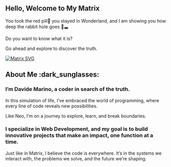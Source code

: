 ## Hello, Welcome to My Matrix
You took the red pill🔴 you stayed in Wonderland, and I am showing you how deep the rabbit hole goes 🐇🕳️

Do you want to know what it is?

Go ahead and explore to discover the truth.


[![Matrix SVG](https://raw.githubusercontent.com/rodrigograca31/rodrigograca31/master/matrix.svg)](https://www.youtube.com/watch?v=SDkAGkd4NLc)

<h2> About Me :dark_sunglasses: </h2>

<h3> I’m Davide Marino, a coder in search of the truth. </h3>

In this simulation of life, I’ve embraced the world of programming, where every line of code reveals new possibilities.

Like Neo, I’m on a journey to explore, learn, and break boundaries.

<h3>I specialize in Web Development, and my goal is to build innovative projects that make an impact, one function at a time.</h3>

Just like in Matrix, I believe the code is everywhere. It’s in the systems we interact with, the problems we solve, and the future we’re shaping.
